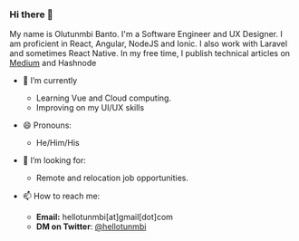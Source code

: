### Hi there 👋
My name is Olutunmbi Banto. I'm a Software Engineer and UX Designer. I am proficient in React, Angular, NodeJS and Ionic. I also work with Laravel and sometimes React Native. In my free time, I publish technical articles on [Medium](https://medium.com/@hellotunmbi) and Hashnode

- 🌱 I’m currently 
  - Learning Vue and Cloud computing. 
  - Improving on my UI/UX skills

- 😄 Pronouns: 
  - He/Him/His

- 🤔 I’m looking for:
  - Remote and relocation job opportunities.

- 📫 How to reach me:

  - **Email:** hellotunmbi[at]gmail[dot]com
  - **DM on Twitter**: [@hellotunmbi](https://www.twitter.com/hellotumbi)

<!--
**hellotunmbi/hellotunmbi** is a ✨ _special_ ✨ repository because its `README.md` (this file) appears on your GitHub profile.

Here are some ideas to get you started:

- 🔭 I’m currently working on ...
- 🌱 I’m currently learning ...
- 👯 I’m looking to collaborate on ...
- 🤔 I’m looking for help with ...
- 💬 Ask me about ...
- 📫 How to reach me: ...
- 😄 Pronouns: ...
- ⚡ Fun fact: ...
-->

